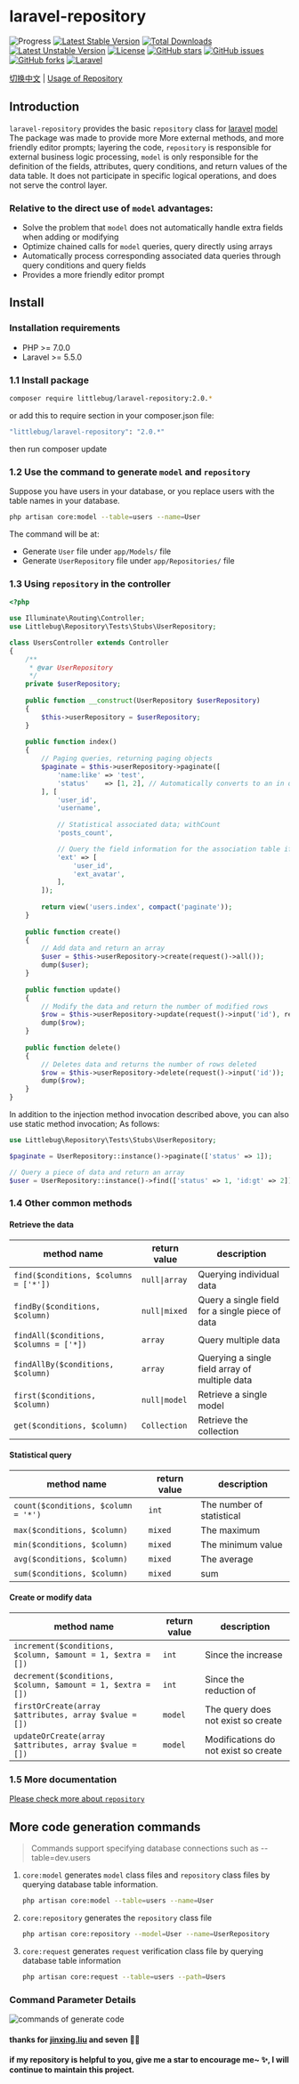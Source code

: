 laravel-repository
==================

![Progress](http://progressed.io/bar/100?title=completed) 
[![Latest Stable Version](https://poser.pugx.org/littlebug/laravel-repository/v/stable)](https://packagist.org/packages/littlebug/laravel-repository)
[![Total Downloads](https://poser.pugx.org/littlebug/laravel-repository/downloads)](https://packagist.org/packages/littlebug/laravel-repository)
[![Latest Unstable Version](https://poser.pugx.org/littlebug/laravel-repository/v/unstable)](https://packagist.org/packages/littlebug/laravel-repository)
[![License](https://poser.pugx.org/littlebug/laravel-repository/license)](https://packagist.org/packages/littlebug/laravel-repository)
[![GitHub stars](https://img.shields.io/github/stars/Wanchaochao/laravel-repository.svg)](https://github.com/Wanchaochao/laravel-repository/stargazers)
[![GitHub issues](https://img.shields.io/github/issues/Wanchaochao/laravel-repository.svg)](https://github.com/Wanchaochao/laravel-repository/issues)
[![GitHub forks](https://img.shields.io/github/forks/Wanchaochao/laravel-repository.svg)](https://github.com/Wanchaochao/laravel-repository/network)
[![Laravel](https://img.shields.io/badge/Laravel%20%5E5.5-support-brightgreen.svg)](https://github.com/laravel/laravel)

[切换中文](./README.zh-CN.md) | [Usage of Repository](https://wanchaochao.github.io/laravel-repository/?page=repository)

## Introduction

`laravel-repository` provides the basic `repository` class for [laravel](https://laravel.com/)
[model](https://learnku.com/docs/laravel/5.5/eloquent/1332) The package was made to provide more
More external methods, and more friendly editor prompts; layering the code, `repository` is 
responsible for external business logic processing, `model` is only responsible for the definition 
of the fields, attributes, query conditions, and return values of the data table. It does not 
participate in specific logical operations, and does not serve the control layer.


### Relative to the direct use of `model` advantages:

- Solve the problem that `model` does not automatically handle extra fields when adding or modifying
- Optimize chained calls for `model` queries, query directly using arrays
- Automatically process corresponding associated data queries through query conditions and query fields
- Provides a more friendly editor prompt

## Install

### Installation requirements

- PHP >= 7.0.0
- Laravel >= 5.5.0

### 1.1 Install package

```bash
composer require littlebug/laravel-repository:2.0.*
```
or add this to require section in your composer.json file:

```bash
"littlebug/laravel-repository": "2.0.*"
```
then run composer update

### 1.2 Use the command to generate `model` and `repository`

Suppose you have users in your database, or you replace users with the table names in your database.

```bash
php artisan core:model --table=users --name=User
```
The command will be at:

- Generate `User` file under `app/Models/` file
- Generate `UserRepository` file under `app/Repositories/` file

### 1.3 Using `repository` in the controller

```php
<?php

use Illuminate\Routing\Controller;
use Littlebug\Repository\Tests\Stubs\UserRepository;

class UsersController extends Controller 
{
    /**
     * @var UserRepository
     */
    private $userRepository;
    
    public function __construct(UserRepository $userRepository)
    {
        $this->userRepository = $userRepository;
    }
    
    public function index()
    {
        // Paging queries, returning paging objects
        $paginate = $this->userRepository->paginate([
            'name:like' => 'test', 
            'status'    => [1, 2], // Automatically converts to an in query
        ], [
            'user_id',
            'username',
            
            // Statistical associated data; withCount  
            'posts_count',      

            // Query the field information for the association table if the model defines the association relationship
            'ext' => [
                'user_id',
                'ext_avatar', 
            ],
        ]);
        
        return view('users.index', compact('paginate'));
    }
    
    public function create()
    {
        // Add data and return an array
        $user = $this->userRepository->create(request()->all());
        dump($user);
    }
    
    public function update()
    {
        // Modify the data and return the number of modified rows
        $row = $this->userRepository->update(request()->input('id'), request()->all());
        dump($row);
    }
    
    public function delete()
    {
        // Deletes data and returns the number of rows deleted
        $row = $this->userRepository->delete(request()->input('id'));
        dump($row);
    }
}

```

In addition to the injection method invocation described above, you can also use static method invocation; As follows:

```php
use Littlebug\Repository\Tests\Stubs\UserRepository;

$paginate = UserRepository::instance()->paginate(['status' => 1]);

// Query a piece of data and return an array
$user = UserRepository::instance()->find(['status' => 1, 'id:gt' => 2]);
```
### 1.4 Other common methods

#### Retrieve the data

| method name | return value | description|
|-------------|------|------------------|
| `find($conditions, $columns = ['*'])` | `null\|array`|Querying individual data|
| `findBy($conditions, $column)` | `null\|mixed`|Query a single field for a single piece of data|
| `findAll($conditions, $columns = ['*])` | `array`|Query multiple data|
| `findAllBy($conditions, $column)` | `array`|Querying a single field array of multiple data|
| `first($conditions, $column)` | `null\|model`|Retrieve a single model|
| `get($conditions, $column)` | `Collection`|Retrieve the collection|

#### Statistical query

| method name | return value | description|
|-------------|------|------------------|
| `count($conditions, $column = '*')` | `int`|The number of statistical|
| `max($conditions, $column)` | `mixed`|The maximum|
| `min($conditions, $column)` | `mixed`|The minimum value|
| `avg($conditions, $column)` | `mixed`|The average|
| `sum($conditions, $column)` | `mixed`|sum|

#### Create or modify data

| method name | return value | description|
|-------------|------|------------------|
| `increment($conditions, $column, $amount = 1, $extra = [])` | `int` | Since the increase|
| `decrement($conditions, $column, $amount = 1, $extra = [])` | `int` | Since the reduction of|
| `firstOrCreate(array $attributes, array $value = [])` | `model` |The query does not exist so create|
| `updateOrCreate(array $attributes, array $value = [])` | `model` |Modifications do not exist so create|

### 1.5 More documentation

[Please check more about `repository`](https://wanchaochao.github.io/laravel-repository/?page=repository)

## More code generation commands

> Commands support specifying database connections such as --table=dev.users

1. `core:model` generates `model` class files and `repository` class files by querying database table information.

    ```bash
    php artisan core:model --table=users --name=User
    ```

2. `core:repository` generates the `repository` class file

    ```bash
    php artisan core:repository --model=User --name=UserRepository
    ```

3. `core:request` generates `request` verification class file by querying database table information

    ```bash
    php artisan core:request --table=users --path=Users
    ```

### Command Parameter Details

![commands of generate code](https://wanchaochao.github.io/laravel-repository/docs/images/commands-en.png 'core of commands')

#### thanks for [jinxing.liu](https://mylovegy.github.io/blog/) and seven 💐🌹

#### if my repository is helpful to you, give me a star to encourage me~ ✨, I will continue to maintain this project.